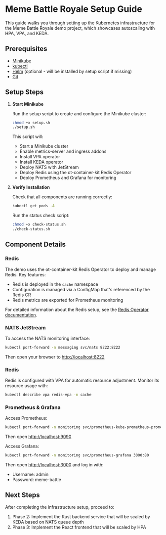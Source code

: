 # Meme Battle Royale Setup Guide

This guide walks you through setting up the Kubernetes infrastructure for the Meme Battle Royale demo project, which showcases autoscaling with HPA, VPA, and KEDA.

## Prerequisites

- [Minikube](https://minikube.sigs.k8s.io/docs/start/)
- [kubectl](https://kubernetes.io/docs/tasks/tools/install-kubectl/)
- [Helm](https://helm.sh/docs/intro/install/) (optional - will be installed by setup script if missing)
- [Git](https://git-scm.com/downloads)

## Setup Steps

1. **Start Minikube**

   Run the setup script to create and configure the Minikube cluster:

   ```bash
   chmod +x setup.sh
   ./setup.sh
   ```

   This script will:
   - Start a Minikube cluster
   - Enable metrics-server and ingress addons
   - Install VPA operator
   - Install KEDA operator
   - Deploy NATS with JetStream
   - Deploy Redis using the ot-container-kit Redis Operator
   - Deploy Prometheus and Grafana for monitoring

2. **Verify Installation**

   Check that all components are running correctly:

   ```bash
   kubectl get pods -A
   ```

   Run the status check script:

   ```bash
   chmod +x check-status.sh
   ./check-status.sh
   ```

## Component Details

### Redis

The demo uses the ot-container-kit Redis Operator to deploy and manage Redis. Key features:

- Redis is deployed in the `cache` namespace
- Configuration is managed via a ConfigMap that's referenced by the Redis CR
- Redis metrics are exported for Prometheus monitoring

For detailed information about the Redis setup, see the [Redis Operator documentation](./redis-operator.md).

### NATS JetStream

To access the NATS monitoring interface:

```bash
kubectl port-forward -n messaging svc/nats 8222:8222
```

Then open your browser to [http://localhost:8222](http://localhost:8222)

### Redis

Redis is configured with VPA for automatic resource adjustment. Monitor its resource usage with:

```bash
kubectl describe vpa redis-vpa -n cache
```

### Prometheus & Grafana

Access Prometheus:

```bash
kubectl port-forward -n monitoring svc/prometheus-kube-prometheus-prometheus 9090:9090
```

Then open [http://localhost:9090](http://localhost:9090)

Access Grafana:

```bash
kubectl port-forward -n monitoring svc/prometheus-grafana 3000:80
```

Then open [http://localhost:3000](http://localhost:3000) and log in with:
- Username: admin
- Password: meme-battle

## Next Steps

After completing the infrastructure setup, proceed to:

1. Phase 2: Implement the Rust backend service that will be scaled by KEDA based on NATS queue depth
2. Phase 3: Implement the React frontend that will be scaled by HPA
